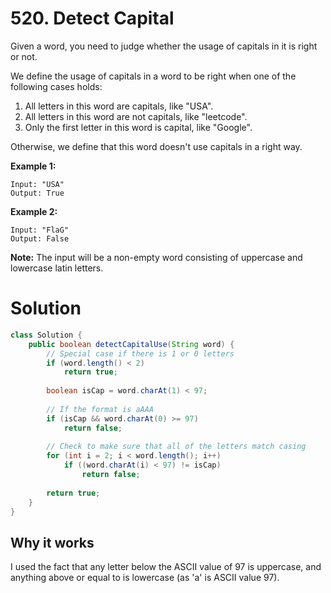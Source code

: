 # 520. Detect Capital

Given a word, you need to judge whether the usage of capitals in it is right or not.

We define the usage of capitals in a word to be right when one of the following cases holds:

1. All letters in this word are capitals, like "USA".
2. All letters in this word are not capitals, like "leetcode".
3. Only the first letter in this word is capital, like "Google".

Otherwise, we define that this word doesn't use capitals in a right way.

 

**Example 1:**

```
Input: "USA"
Output: True
```

 

**Example 2:**

```
Input: "FlaG"
Output: False
```

 

**Note:** The input will be a non-empty word consisting of uppercase and lowercase latin letters.

# Solution

```java
class Solution {
    public boolean detectCapitalUse(String word) {
        // Special case if there is 1 or 0 letters
        if (word.length() < 2)
            return true;
                
        boolean isCap = word.charAt(1) < 97;
        
        // If the format is aAAA
        if (isCap && word.charAt(0) >= 97)
            return false;
        
        // Check to make sure that all of the letters match casing
        for (int i = 2; i < word.length(); i++)
            if ((word.charAt(i) < 97) != isCap)
                return false;
        
        return true;
    }
}
```

## Why it works

I used the fact that any letter below the ASCII value of 97 is uppercase, and anything above or equal to is lowercase (as 'a' is ASCII value 97).

